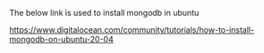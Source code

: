 The below link is used to install mongodb in ubuntu

https://www.digitalocean.com/community/tutorials/how-to-install-mongodb-on-ubuntu-20-04
